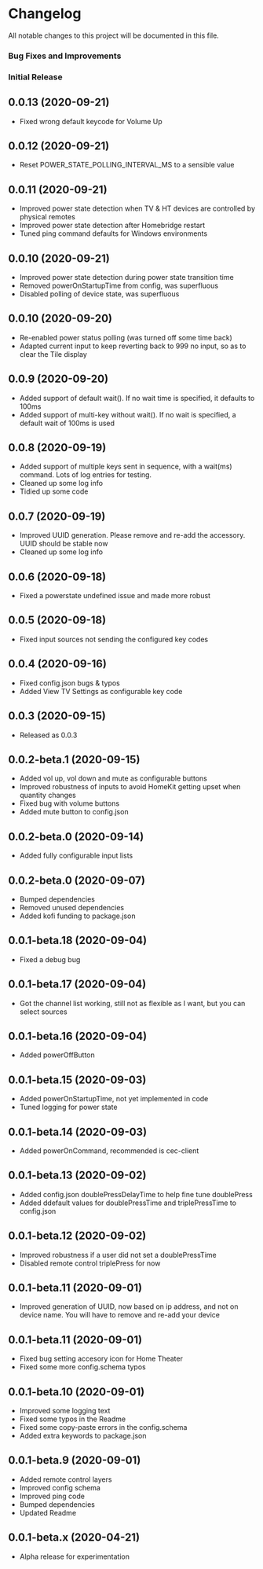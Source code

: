 # Changelog

All notable changes to this project will be documented in this file.

### Bug Fixes and Improvements

### Initial Release

## 0.0.13 (2020-09-21)
* Fixed wrong default keycode for Volume Up

## 0.0.12 (2020-09-21)
* Reset POWER_STATE_POLLING_INTERVAL_MS to a sensible value

## 0.0.11 (2020-09-21)
* Improved power state detection when TV & HT devices are controlled by physical remotes
* Improved power state detection after Homebridge restart
* Tuned ping command defaults for Windows environments


## 0.0.10 (2020-09-21)
* Improved power state detection during power state transition time
* Removed powerOnStartupTime from config, was superfluous
* Disabled polling of device state, was superfluous


## 0.0.10 (2020-09-20)
* Re-enabled power status polling (was turned off some time back)
* Adapted current input to keep reverting back to 999 no input, so as to clear the Tile display


## 0.0.9 (2020-09-20)
* Added support of default wait(). If no wait time is specified, it defaults to 100ms
* Added support of multi-key without wait(). If no wait is specified, a default wait of 100ms is used


## 0.0.8 (2020-09-19)
* Added support of multiple keys sent in sequence, with a wait(ms) command. Lots of log entries for testing.
* Cleaned up some log info
* Tidied up some code


## 0.0.7 (2020-09-19)
* Improved UUID generation. Please remove and re-add the accessory. UUID should be stable now
* Cleaned up some log info


## 0.0.6 (2020-09-18)
* Fixed a powerstate undefined issue and made more robust


## 0.0.5 (2020-09-18)
* Fixed input sources not sending the configured key codes


## 0.0.4 (2020-09-16)
* Fixed config.json bugs & typos
* Added View TV Settings as configurable key code


## 0.0.3 (2020-09-15)
* Released as 0.0.3

## 0.0.2-beta.1 (2020-09-15)
* Added vol up, vol down and mute as configurable buttons
* Improved robustness of inputs to avoid HomeKit getting upset when quantity changes
* Fixed bug with volume buttons
* Added mute button to config.json

## 0.0.2-beta.0 (2020-09-14)
* Added fully configurable input lists


## 0.0.2-beta.0 (2020-09-07)
* Bumped dependencies
* Removed unused dependencies
* Added kofi funding to package.json

## 0.0.1-beta.18 (2020-09-04)
* Fixed a debug bug

## 0.0.1-beta.17 (2020-09-04)
* Got the channel list working, still not as flexible as I want, but you can select sources

## 0.0.1-beta.16 (2020-09-04)
* Added powerOffButton

## 0.0.1-beta.15 (2020-09-03)
* Added powerOnStartupTime, not yet implemented in code
* Tuned logging for power state

## 0.0.1-beta.14 (2020-09-03)
* Added powerOnCommand, recommended is cec-client

## 0.0.1-beta.13 (2020-09-02)
* Added config.json doublePressDelayTime to help fine tune doublePress
* Added ddefault values for doublePressTime and triplePressTime to config.json

## 0.0.1-beta.12 (2020-09-02)
* Improved robustness if a user did not set a doublePressTime
* Disabled remote control triplePress for now

## 0.0.1-beta.11 (2020-09-01)
* Improved generation of UUID, now based on ip address, and not on device name. You will have to remove and re-add your device

## 0.0.1-beta.11 (2020-09-01)
* Fixed bug setting accesory icon for Home Theater
* Fixed some more config.schema typos

## 0.0.1-beta.10 (2020-09-01)
* Improved some logging text
* Fixed some typos in the Readme
* Fixed some copy-paste errors in the config.schema
* Added extra keywords to package.json

## 0.0.1-beta.9 (2020-09-01)
* Added remote control layers
* Improved config schema
* Improved ping code
* Bumped dependencies
* Updated Readme

## 0.0.1-beta.x (2020-04-21)
* Alpha release for experimentation
